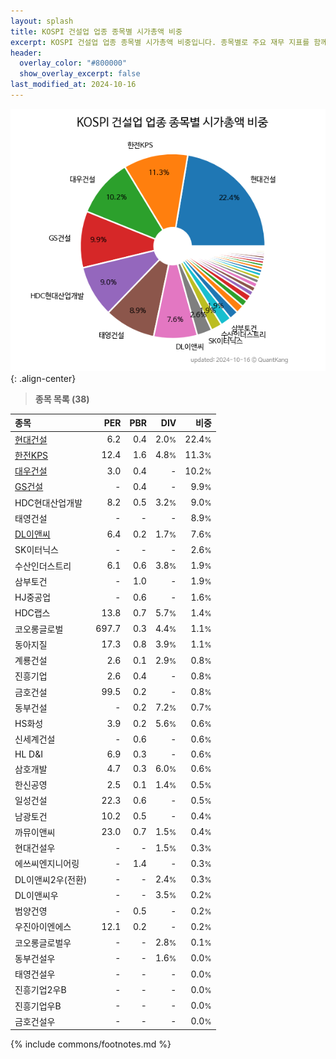 ```yaml
---
layout: splash
title: KOSPI 건설업 업종 종목별 시가총액 비중
excerpt: KOSPI 건설업 업종 종목별 시가총액 비중입니다. 종목별로 주요 재무 지표를 함께 표시합니다.
header:
  overlay_color: "#800000"
  show_overlay_excerpt: false
last_modified_at: 2024-10-16
---
```



![KOSPI 건설업 업종 종목별 시가총액 비중](/stats/sector/images/kospi_업종_건설업_종목.png){: .align-center}


> **종목 목록 (38)**<a id="list"></a>

| **종목** | **PER** | **PBR** | **DIV** | **비중** |
| :------- | ------: | ------: | ------: | -------: |
| [현대건설](/000720/) | 6.2 | 0.4 | 2.0<small>%</small> | 22.4<small>%</small> |
| [한전KPS](/051600/) | 12.4 | 1.6 | 4.8<small>%</small> | 11.3<small>%</small> |
| [대우건설](/047040/) | 3.0 | 0.4 | - | 10.2<small>%</small> |
| [GS건설](/006360/) | - | 0.4 | - | 9.9<small>%</small> |
| HDC현대산업개발 | 8.2 | 0.5 | 3.2<small>%</small> | 9.0<small>%</small> |
| 태영건설 | - | - | - | 8.9<small>%</small> |
| [DL이앤씨](/375500/) | 6.4 | 0.2 | 1.7<small>%</small> | 7.6<small>%</small> |
| SK이터닉스 | - | - | - | 2.6<small>%</small> |
| 수산인더스트리 | 6.1 | 0.6 | 3.8<small>%</small> | 1.9<small>%</small> |
| 삼부토건 | - | 1.0 | - | 1.9<small>%</small> |
| HJ중공업 | - | 0.6 | - | 1.6<small>%</small> |
| HDC랩스 | 13.8 | 0.7 | 5.7<small>%</small> | 1.4<small>%</small> |
| 코오롱글로벌 | 697.7 | 0.3 | 4.4<small>%</small> | 1.1<small>%</small> |
| 동아지질 | 17.3 | 0.8 | 3.9<small>%</small> | 1.1<small>%</small> |
| 계룡건설 | 2.6 | 0.1 | 2.9<small>%</small> | 0.8<small>%</small> |
| 진흥기업 | 2.6 | 0.4 | - | 0.8<small>%</small> |
| 금호건설 | 99.5 | 0.2 | - | 0.8<small>%</small> |
| 동부건설 | - | 0.2 | 7.2<small>%</small> | 0.7<small>%</small> |
| HS화성 | 3.9 | 0.2 | 5.6<small>%</small> | 0.6<small>%</small> |
| 신세계건설 | - | 0.6 | - | 0.6<small>%</small> |
| HL D&I | 6.9 | 0.3 | - | 0.6<small>%</small> |
| 삼호개발 | 4.7 | 0.3 | 6.0<small>%</small> | 0.6<small>%</small> |
| 한신공영 | 2.5 | 0.1 | 1.4<small>%</small> | 0.5<small>%</small> |
| 일성건설 | 22.3 | 0.6 | - | 0.5<small>%</small> |
| 남광토건 | 10.2 | 0.5 | - | 0.4<small>%</small> |
| 까뮤이앤씨 | 23.0 | 0.7 | 1.5<small>%</small> | 0.4<small>%</small> |
| 현대건설우 | - | - | 1.5<small>%</small> | 0.3<small>%</small> |
| 에쓰씨엔지니어링 | - | 1.4 | - | 0.3<small>%</small> |
| DL이앤씨2우(전환) | - | - | 2.4<small>%</small> | 0.3<small>%</small> |
| DL이앤씨우 | - | - | 3.5<small>%</small> | 0.2<small>%</small> |
| 범양건영 | - | 0.5 | - | 0.2<small>%</small> |
| 우진아이엔에스 | 12.1 | 0.2 | - | 0.2<small>%</small> |
| 코오롱글로벌우 | - | - | 2.8<small>%</small> | 0.1<small>%</small> |
| 동부건설우 | - | - | 1.6<small>%</small> | 0.0<small>%</small> |
| 태영건설우 | - | - | - | 0.0<small>%</small> |
| 진흥기업2우B | - | - | - | 0.0<small>%</small> |
| 진흥기업우B | - | - | - | 0.0<small>%</small> |
| 금호건설우 | - | - | - | 0.0<small>%</small> |

{% include commons/footnotes.md %}